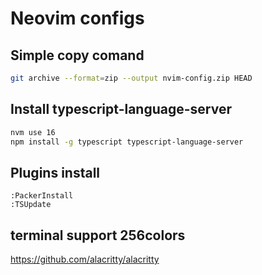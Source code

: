 # Neovim configs

## Simple copy comand
```bash
git archive --format=zip --output nvim-config.zip HEAD
```

## Install typescript-language-server
```bash
nvm use 16
npm install -g typescript typescript-language-server
```

## Plugins install
``` 
:PackerInstall
:TSUpdate
```

## terminal support 256colors
https://github.com/alacritty/alacritty
